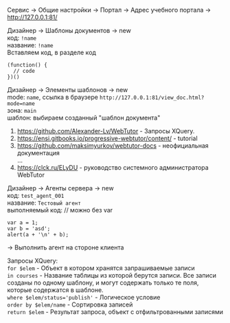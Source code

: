 Сервис -> Общие настройки -> Портал -> Адрес учебного портала -> http://127.0.0.1:81/



Дизайнер -> Шаблоны документов -> new  
код: `!name`   
название: `!name`  
Вставляем код, в разделе код  
```
(function() {  
  // code  
})()  
```

Дизайнер -> Элементы шаблонов -> new  
mode: `name`, ссылка в браузере `http://127.0.0.1:81/view_doc.html?mode=name`  
зона: `main`  
шаблон: выбираем созданный "шаблон документа"  

1. https://github.com/Alexander-Lv/WebTutor - Запросы XQuery.   
2. https://ensi.gitbooks.io/progressive-webtutor/content/ - tutorial    
3. https://github.com/maksimyurkov/webtutor-docs - неофициальная документация   
...
4. https://clck.ru/ELyDU - руководство системного администратора WebTutor   

Дизайнер -> Агенты сервера -> new  
код: `test_agent_001`  
название: `Тестовый агент`    
выполняемый код: // можно без var  
```
var a = 1;  
var b = 'asd';  
alert(a + '\n' + b);  
```
-> Выполнить агент на стороне клиента  



Запросы XQuery:  
`for $elem` - Объект в котором хранятся запрашиваемые записи  
`in courses` - Название таблицы из которой берутся записи. Все записи созданы по одному шаблону, и могут содержать только те поля, которые содержатся в шаблоне.  
`where $elem/status='publish'` - Логическое условие  
`order by $elem/name` - Сортировка записей  
`return $elem` - Результат запроса, объект с отфильтрованными записями  
